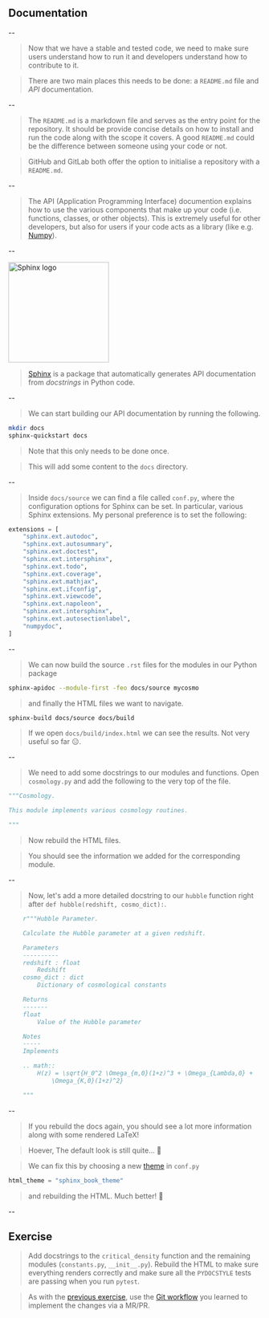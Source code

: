 ## Documentation

--

> Now that we have a stable and tested code, we need to make sure users understand how to run it and developers understand how to contribute to it.

> There are two main places this needs to be done: a `README.md` file and *API* documentation.

--

> The `README.md` is a markdown file and serves as the entry point for the repository. It should be provide concise details on how to install and run the code along with the scope it covers. A good `README.md` could be the difference between someone using your code or not.

> GitHub and GitLab both offer the option to initialise a repository with a `README.md`.

--

> The API (Application Programming Interface) documention explains how to use the various components that make up your code (i.e. functions, classes, or other objects). This is extremely useful for other developers, but also for users if your code acts as a library (like e.g. [Numpy](https://numpy.org/)).

--

<img src="https://www.jetbrains.com/pycharm/guide/assets/sphinxdoc-5743f4ae.png" alt="Sphinx logo" width="200" class="reveal.imgblock">

> [Sphinx](https://www.sphinx-doc.org/) is a package that automatically generates API documentation from *docstrings* in Python code.

--

> We can start building our API documentation by running the following.

```bash
mkdir docs
sphinx-quickstart docs
```

> Note that this only needs to be done once.
<!-- .element: style="font-size: 50%;" -->

> This will add some content to the `docs` directory. 

--

> Inside `docs/source` we can find a file called `conf.py`, where the configuration options for Sphinx can be set. In particular, various Sphinx extensions. My personal preference is to set the following:

```python
extensions = [
    "sphinx.ext.autodoc",
    "sphinx.ext.autosummary",
    "sphinx.ext.doctest",
    "sphinx.ext.intersphinx",
    "sphinx.ext.todo",
    "sphinx.ext.coverage",
    "sphinx.ext.mathjax",
    "sphinx.ext.ifconfig",
    "sphinx.ext.viewcode",
    "sphinx.ext.napoleon",
    "sphinx.ext.intersphinx",
    "sphinx.ext.autosectionlabel",
    "numpydoc",
]
```

--

> We can now build the source `.rst` files for the modules in our Python package

```bash
sphinx-apidoc --module-first -feo docs/source mycosmo
```

> and finally the HTML files we want to navigate.

```bash
sphinx-build docs/source docs/build
```

> If we open `docs/build/index.html` we can see the results. Not very useful so far 😑.

--

> We need to add some docstrings to our modules and functions. Open `cosmology.py` and add the following to the very top of the file.

```python
"""Cosmology.

This module implements various cosmology routines.

"""
```

> Now rebuild the HTML files.

> You should see the information we added for the corresponding module.

--

> Now, let's add a more detailed docstring to our `hubble` function right after `def hubble(redshift, cosmo_dict):`.

```python
    r"""Hubble Parameter.

    Calculate the Hubble parameter at a given redshift.

    Parameters
    ----------
    redshift : float
        Redshift
    cosmo_dict : dict
        Dictionary of cosmological constants

    Returns
    -------
    float
        Value of the Hubble parameter

    Notes
    -----
    Implements

    .. math::
        H(z) = \sqrt{H_0^2 \Omega_{m,0}(1+z)^3 + \Omega_{Lambda,0} +
            \Omega_{K,0}(1+z)^2}

    """
```

--

> If you rebuild the docs again, you should see a lot more information along with some rendered LaTeX!

> Hoever, The default look is still quite... 🤮

> We can fix this by choosing a new [theme](https://sphinx-themes.org/) in `conf.py`

```python
html_theme = "sphinx_book_theme"
```

> and rebuilding the HTML. Much better! 🤩

--

## Exercise

> Add docstrings to the `critical_density` function and the remaining modules (`constants.py`, `__init__.py`). Rebuild the HTML to make sure everything renders correctly and make sure all the `PYDOCSTYLE` tests are passing when you run `pytest`.

> As with the [previous exercise](#/5/7), use the [Git workflow](#/4/18) you learned to implement the changes via a MR/PR.